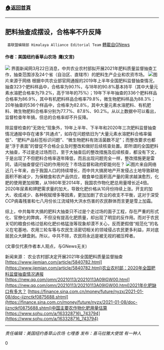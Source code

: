 ###  [:house:返回首頁](https://github.com/ourhimalayas/txt)
---

## 肥料抽查成摆设，合格率不升反降
` 喜联盟编辑部 Himalaya Alliance Editorial Team` [轉載自GNews](https://gnews.org/zh-hans/1002433/)

#### 作者：美国纽约香草山农场  鹰(文言)
![]()![](https://gnews.org/wp-content/uploads/2021/03/21-7.jpg)
界面新闻网3月22日消息，中共农业农村部拟开展2021年肥料质量监督抽查工作，抽查范围涉及24个省（自治区、直辖市）的肥料生产企业和农资市场。
![]()![](https://gnews.org/wp-content/uploads/2021/03/231.jpg)图片来源于网络
根据中共农业部官网通报的2019年上半年全国肥料监督抽查情况，抽查323个肥料样品中，合格率为90.1%，与18年的90.8%基本持平（其中大量元素水溶肥合格率为79.2%，高于18年的75%）；19年下半年抽查的336个肥料样品合格率为86.9%，其中有机肥料样品合格率79.8%，微生物肥料样品为88.3%；20年抽查的536个样品中，合格率为82.8%，其中大量元素水溶肥料、有机肥料、微生物肥料合格率分别为77.7%、87.8%、90.2%。从以上数据中可以看出，监督检查年年搞，但总的合格率却不升反降。

除监督检查的“无效化”现象外，19年上半年、下半年和2020年三次肥料监督抽查情况通报中存在诸多“共通点”，如存在问题依旧为“大量元素水溶肥料合格率偏低”、“肥料产品标签标识问题”、“微生物肥料有效活菌数不足”；而整改要求也都是“浮于表面”的督促不合格企业及时整改和做好后续核查处置。即所谓的全国肥料大抽查，不过是走过场而已，至于大抽查后的整改措施及后续核查，都没有下文，于是出现了不但肥料合格率逐年降低，而且出现问题完全一样，整改措施更是雷同，请问抽查督促行动的作用何在？市场监督和政府职能何在？
![]()![](https://gnews.org/wp-content/uploads/2021/03/2314-5.png)图片来自网络
近几十年来，由于我国人口的持续增长，而中共大搞房地产开发侵占土地导致耕地面积不断减少，为保粮食和农产品供应，粮食单位面积高产量的需求越演愈烈，化肥的使用更加频繁，从1980年至2014年，我国农作物化肥总用量增长近4倍。2020年尿素和钾肥需求量的加大，导致化肥价格从10月份持续上涨。开支的加大、收成减少、各种税赋增多等因素，更加加剧了农业的收支不平衡，这对于深受CCP病毒残害和七八月份长江流域特大洪水伤害的农民群体而言更是雪上加霜。

综上，中共每年大搞的肥料大抽查只不过是个走过场的面子工程，存在严重的形式化、官僚化的弊病，不但没有提高化肥质量，却出现了明显的反作用。而对于农民关切的粮食价格过低和化肥价格猛涨等现象却漠不关心，反而更假借“规范化”的名义在宅基地、农用三轮车等与农民生活密切相关的领域侵占农民更多利益，并对底层民众大肆盘剥。所以，中共不除，农民将永远是被无视的被压榨者。

(文章仅代表作者本人观点，与GNews无关)

新闻来源：
农业农村部决定开展2021年全国肥料质量监督抽查
[https://www.jiemian.com/article/5840782.html](https://www.jiemian.com/article/5840782.html)农业农村部：2020年全国肥料监督抽查情况通报
[https://new.qq.com/omn/20210113/20210113A09IGW00.html](https://new.qq.com/omn/20210113/20210113A09IGW00.html)2021年化肥缺口有多大？
[https://finance.sina.com.cn/money/future/nyzx/2021-01-08/doc-iiznctkf0875688.shtml](https://finance.sina.com.cn/money/future/nyzx/2021-01-08/doc-iiznctkf0875688.shtml)中国主要农作物化肥用量估算
[https://www.sohu.com/a/163328716\_743794](https://www.sohu.com/a/163328716_743794)

* * *

*责任编辑：美国纽约香草山农场 七哩香*
*发布：喜马拉雅大使馆 有一种人*



0
